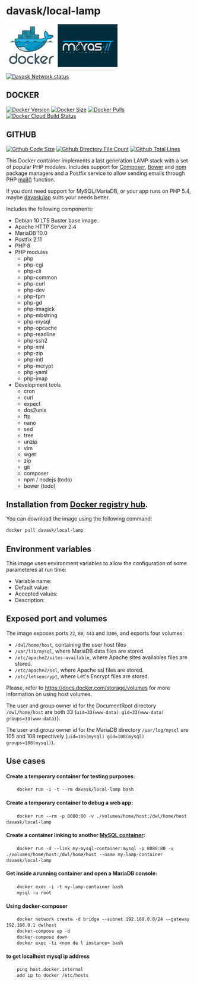 davask/local-lamp
==========

![docker_logo](https://raw.githubusercontent.com/davask/local-lamp/master/docker_139x115.png)![docker_davask_logo](https://raw.githubusercontent.com/davask/local-lamp/master/docker_davask_161x115.png)

[![Davask Network status](https://img.shields.io/badge/Davask%20Network%20Status-In%20progress-yellow)](https://hub.docker.com/r/davask/local-lamp/)

## DOCKER

[![Docker Version](https://img.shields.io/docker/v/davask/local-lamp?style=flat-square)](https://hub.docker.com/r/davask/local-lamp/)
[![Docker Size](https://img.shields.io/docker/image-size/davask/local-lamp?style=flat-square)](https://hub.docker.com/r/davask/local-lamp/)
[![Docker Pulls](https://img.shields.io/docker/pulls/davask/local-lamp?style=flat-square)](https://hub.docker.com/r/davask/local-lamp/)
[![Docker Cloud Build Status](https://img.shields.io/docker/cloud/build/davask/local-lamp?style=flat-square)](https://hub.docker.com/r/davask/local-lamp/)

## GITHUB

[![Github Code Size](https://img.shields.io/github/languages/code-size/davask/local-lamp?style=flat-square)](https://github.com/davask/local-lamp.git)
[![Github Directory File Count](https://img.shields.io/github/directory-file-count/davask/local-lamp?style=flat-square)](https://github.com/davask/local-lamp.git)
[![Github Total Lines](https://img.shields.io/tokei/lines/github.com/davask/local-lamp?style=flat-square)](https://github.com/davask/local-lamp.git)


This Docker container implements a last generation LAMP stack with a set of popular PHP modules. Includes support for [Composer](https://getcomposer.org/), [Bower](http://bower.io/) and [npm](https://www.npmjs.com/) package managers and a Postfix service to allow sending emails through PHP [mail()](http://php.net/manual/en/function.mail.php) function.

If you dont need support for MySQL/MariaDB, or your app runs on PHP 5.4, maybe [davask/lap](https://hub.docker.com/r/davask/lap) suits your needs better.

Includes the following components:

 * Debian 10 LTS Buster base image.
 * Apache HTTP Server 2.4
 * MariaDB 10.0
 * Postfix 2.11
 * PHP 8
 * PHP modules
    * php
    * php-cgi
    * php-cli
    * php-common
    * php-curl
    * php-dev
    * php-fpm
    * php-gd
    * php-imagick
    * php-mbstring
    * php-mysql
    * php-opcache
    * php-readline
    * php-ssh2
    * php-xml
    * php-zip
    * php-intl
    * php-mcrypt
    * php-yaml
    * php-imap
 * Development tools
    * cron
    * curl
    * expect
    * dos2unix
    * ftp
    * nano
    * sed
    * tree
    * unzip
    * vim
    * wget
    * zip
	* git
	* composer
	* npm / nodejs (todo)
	* bower (todo)

Installation from [Docker registry hub](https://registry.hub.docker.com/r/davask/local-lamp/).
----

You can download the image using the following command:

```bash
docker pull davask/local-lamp
```

Environment variables
----

This image uses environment variables to allow the configuration of some parameteres at run time:

* Variable name: 
* Default value: 
* Accepted values: 
* Description: 

Exposed port and volumes
----

The image exposes ports `22`, `80`, `443` and `3306`, and exports four volumes:

* `/dwl/home/host`, containing the user host files
* `/var/lib/mysql`, where MariaDB data files are stored.
* `/etc/apache2/sites-available`, where Apache sites availables files are stored.
* `/etc/apache2/ssl`, where Apache ssl files are stored.
* `/etc/letsencrypt`, where Let's Encrypt files are stored.

Please, refer to https://docs.docker.com/storage/volumes for more information on using host volumes.

The user and group owner id for the DocumentRoot directory `/dwl/home/host` are both 33 (`uid=33(www-data) gid=33(www-data) groups=33(www-data)`).

The user and group owner id for the MariaDB directory `/var/log/mysql` are 105 and 108 repectively (`uid=105(mysql) gid=108(mysql) groups=108(mysql)`).

Use cases
----

#### Create a temporary container for testing purposes:

```
	docker run -i -t --rm davask/local-lamp bash
```

#### Create a temporary container to debug a web app:

```
	docker run --rm -p 8080:80 -v ./volumes/home/host:/dwl/home/host davask/local-lamp
```

#### Create a container linking to another [MySQL container](https://registry.hub.docker.com/_/mysql/):

```
	docker run -d --link my-mysql-container:mysql -p 8080:80 -v ./volumes/home/host:/dwl/home/host --name my-lamp-container davask/local-lamp
```

#### Get inside a running container and open a MariaDB console:

```
	docker exec -i -t my-lamp-container bash
	mysql -u root
```

#### Using docker-composer

```
    docker network create -d bridge --subnet 192.168.0.0/24 --gateway 192.168.0.1 dwlhost
    docker-compose up -d
    docker-compose down
    docker exec -ti <nom de l instance> bash
```

#### to get localhost mysql ip address

```
    ping host.docker.internal 
    add ip to docker /etc/hosts
```